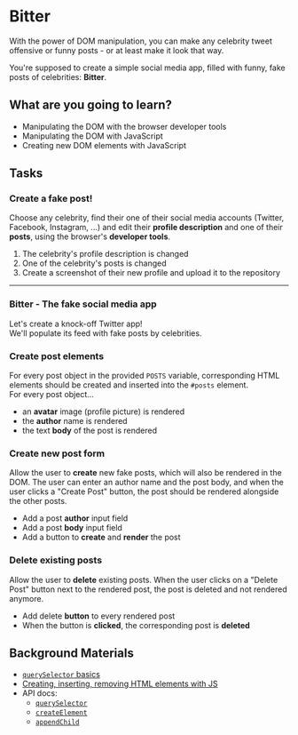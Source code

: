 # Bitter
With the power of DOM manipulation, you can make
any celebrity tweet offensive or funny posts -
or at least make it look that way.  

You're supposed to create a simple social media app,
filled with funny, fake posts of celebrities: __Bitter__.

## What are you going to learn?
- Manipulating the DOM with the browser developer tools
- Manipulating the DOM with JavaScript
- Creating new DOM elements with JavaScript

## Tasks
### Create a fake post!
Choose any celebrity, find their one of their social media accounts
(Twitter, Facebook, Instagram, ...) and edit their __profile description__
and one of their __posts__, using the browser's __developer tools__.
1. The celebrity's profile description is changed
2. One of the celebrity's posts is changed
3. Create a screenshot of their new profile and upload it to the repository

---

### Bitter - The fake social media app
Let's create a knock-off Twitter app!  
We'll populate its feed with fake posts by celebrities.

### Create post elements
For every post object in the provided `POSTS` variable,
corresponding HTML elements should be created and inserted
into the `#posts` element.  
For every post object...
- an __avatar__ image (profile picture) is rendered
- the __author__ name is rendered
- the text __body__ of the post is rendered

### Create new post form
Allow the user to __create__ new fake posts,
which will also be rendered in the DOM.
The user can enter an author name and the post body,
and when the user clicks a "Create Post" button, the post
should be rendered alongside the other posts.
- Add a post __author__ input field
- Add a post __body__ input field
- Add a button to __create__ and __render__ the post

### Delete existing posts
Allow the user to __delete__ existing posts.
When the user clicks on a "Delete Post" button next to
the rendered post, the post is deleted and not rendered anymore.
- Add delete __button__ to every rendered post
- When the button is __clicked__, the corresponding post is __deleted__

## Background Materials
- [`querySelector` basics](https://www.w3schools.com/jsref/met_document_queryselector.asp)
- [Creating, inserting, removing HTML elements with JS](https://www.w3schools.com/js/js_htmldom_nodes.asp)
- API docs:
    - [`querySelector`](https://developer.mozilla.org/en-US/docs/Web/API/Document/querySelector)
    - [`createElement`](https://developer.mozilla.org/en-US/docs/Web/API/Document/createElement)
    - [`appendChild`](https://developer.mozilla.org/en-US/docs/Web/API/Node/appendChild)
